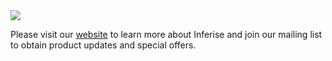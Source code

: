 <picture>
  <img src="https://inferise.github.io/assets/gh-1280x640.png" />
</picture>

Please visit our [website](https://www.inferise.com) to learn more about Inferise and join our mailing list to obtain product updates and special offers.
